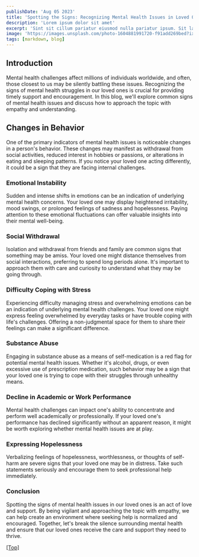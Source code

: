 ```yaml
---
publishDate: 'Aug 05 2023'
title: 'Spotting the Signs: Recognizing Mental Health Issues in Loved Ones'
description: 'Lorem ipsum dolor sit amet'
excerpt: 'Sint sit cillum pariatur eiusmod nulla pariatur ipsum. Sit laborum anim qui mollit tempor pariatur nisi minim dolor. Aliquip et adipisicing sit sit fugiat'
image: 'https://images.unsplash.com/photo-1604881991720-f91add269bed?ixlib=rb-4.0.3&ixid=M3wxMjA3fDB8MHxwaG90by1wYWdlfHx8fGVufDB8fHx8fA%3D%3D&auto=format&fit=crop&w=387&q=80'
tags: [markdown, blog]
---
```


## <a name="Headings"></a>Introduction

Mental health challenges affect millions of individuals worldwide, and often, those closest to us may be silently battling these issues. Recognizing the signs of mental health struggles in our loved ones is crucial for providing timely support and encouragement. In this blog, we'll explore common signs of mental health issues and discuss how to approach the topic with empathy and understanding.

## Changes in Behavior

One of the primary indicators of mental health issues is noticeable changes in a person's behavior. These changes may manifest as withdrawal from social activities, reduced interest in hobbies or passions, or alterations in eating and sleeping patterns. If you notice your loved one acting differently, it could be a sign that they are facing internal challenges.

### Emotional Instability

Sudden and intense shifts in emotions can be an indication of underlying mental health concerns. Your loved one may display heightened irritability, mood swings, or prolonged feelings of sadness and hopelessness. Paying attention to these emotional fluctuations can offer valuable insights into their mental well-being.

### Social Withdrawal

Isolation and withdrawal from friends and family are common signs that something may be amiss. Your loved one might distance themselves from social interactions, preferring to spend long periods alone. It's important to approach them with care and curiosity to understand what they may be going through.

### Difficulty Coping with Stress

Experiencing difficulty managing stress and overwhelming emotions can be an indication of underlying mental health challenges. Your loved one might express feeling overwhelmed by everyday tasks or have trouble coping with life's challenges. Offering a non-judgmental space for them to share their feelings can make a significant difference.

### Substance Abuse

Engaging in substance abuse as a means of self-medication is a red flag for potential mental health issues. Whether it's alcohol, drugs, or even excessive use of prescription medication, such behavior may be a sign that your loved one is trying to cope with their struggles through unhealthy means.

### Decline in Academic or Work Performance

Mental health challenges can impact one's ability to concentrate and perform well academically or professionally. If your loved one's performance has declined significantly without an apparent reason, it might be worth exploring whether mental health issues are at play.

### Expressing Hopelessness

Verbalizing feelings of hopelessness, worthlessness, or thoughts of self-harm are severe signs that your loved one may be in distress. Take such statements seriously and encourage them to seek professional help immediately.

### Conclusion

Spotting the signs of mental health issues in our loved ones is an act of love and support. By being vigilant and approaching the topic with empathy, we can help create an environment where seeking help is normalized and encouraged. Together, let's break the silence surrounding mental health and ensure that our loved ones receive the care and support they need to thrive.

[[Top]](#top)
